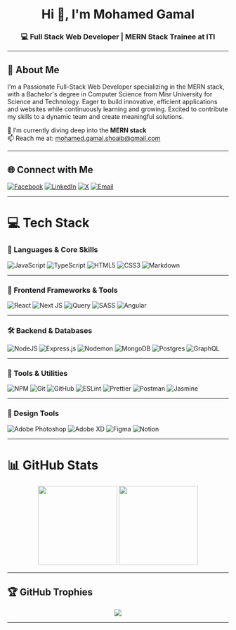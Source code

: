 <h1 align="center">Hi 👋, I'm Mohamed Gamal</h1>
<h3 align="center">💻 Full Stack Web Developer | MERN Stack Trainee at ITI</h3>

---

## 💫 About Me
<p>
  I'm a Passionate Full-Stack Web Developer specializing in the MERN stack, with a Bachelor's degree in Computer Science from Misr University for Science and Technology. Eager to build innovative, efficient applications and websites while continuously learning and growing. Excited to contribute my skills to a dynamic team and create meaningful solutions.
  
  🌱 I’m currently diving deep into the <strong>MERN stack</strong><br/>
  📫 Reach me at: <a href="mailto:mohamed.gamal.shoaib@gmail.com">mohamed.gamal.shoaib@gmail.com</a>
</p>

---

## 🌐 Connect with Me
[![Facebook](https://img.shields.io/badge/Facebook-%231877F2.svg?logo=Facebook&logoColor=white)](https://facebook.com/mohamed.jamal84)
[![LinkedIn](https://img.shields.io/badge/LinkedIn-%230077B5.svg?logo=linkedin&logoColor=white)](https://linkedin.com/in/mohamed-g-shoaib)
[![X](https://img.shields.io/badge/X-black.svg?logo=X&logoColor=white)](https://x.com/mo0hamed_gamal)
[![Email](https://img.shields.io/badge/Email-D14836?logo=gmail&logoColor=white)](mailto:mohamed.gamal.shoaib@gmail.com)

---

# 💻 Tech Stack

### 🧠 Languages & Core Skills
![JavaScript](https://img.shields.io/badge/javascript-%23323330.svg?style=for-the-badge&logo=javascript&logoColor=%23F7DF1E)
![TypeScript](https://img.shields.io/badge/typescript-%23007ACC.svg?style=for-the-badge&logo=typescript&logoColor=white)
![HTML5](https://img.shields.io/badge/html5-%23E34F26.svg?style=for-the-badge&logo=html5&logoColor=white)
![CSS3](https://img.shields.io/badge/css3-%231572B6.svg?style=for-the-badge&logo=css3&logoColor=white)
![Markdown](https://img.shields.io/badge/markdown-%23000000.svg?style=for-the-badge&logo=markdown&logoColor=white)

---

### 🧩 Frontend Frameworks & Tools
![React](https://img.shields.io/badge/react-%2320232a.svg?style=for-the-badge&logo=react&logoColor=%2361DAFB)
![Next JS](https://img.shields.io/badge/Next-black?style=for-the-badge&logo=next.js&logoColor=white)
![jQuery](https://img.shields.io/badge/jquery-%230769AD.svg?style=for-the-badge&logo=jquery&logoColor=white)
![SASS](https://img.shields.io/badge/SASS-hotpink.svg?style=for-the-badge&logo=SASS&logoColor=white)
![Angular](https://img.shields.io/badge/angular-%23DD0031.svg?style=for-the-badge&logo=angular&logoColor=white)

---

### 🛠 Backend & Databases
![NodeJS](https://img.shields.io/badge/node.js-6DA55F?style=for-the-badge&logo=node.js&logoColor=white)
![Express.js](https://img.shields.io/badge/express.js-%23404d59.svg?style=for-the-badge&logo=express&logoColor=%2361DAFB)
![Nodemon](https://img.shields.io/badge/NODEMON-%23323330.svg?style=for-the-badge&logo=nodemon&logoColor=%BBDEAD)
![MongoDB](https://img.shields.io/badge/MongoDB-%234ea94b.svg?style=for-the-badge&logo=mongodb&logoColor=white)
![Postgres](https://img.shields.io/badge/postgres-%23316192.svg?style=for-the-badge&logo=postgresql&logoColor=white)
![GraphQL](https://img.shields.io/badge/-GraphQL-E10098?style=for-the-badge&logo=graphql&logoColor=white)

---

### 🔧 Tools & Utilities
![NPM](https://img.shields.io/badge/NPM-%23CB3837.svg?style=for-the-badge&logo=npm&logoColor=white)
![Git](https://img.shields.io/badge/git-%23F05033.svg?style=for-the-badge&logo=git&logoColor=white)
![GitHub](https://img.shields.io/badge/github-%23121011.svg?style=for-the-badge&logo=github&logoColor=white)
![ESLint](https://img.shields.io/badge/ESLint-4B3263?style=for-the-badge&logo=eslint&logoColor=white)
![Prettier](https://img.shields.io/badge/prettier-%23F7B93E.svg?style=for-the-badge&logo=prettier&logoColor=black)
![Postman](https://img.shields.io/badge/Postman-FF6C37?style=for-the-badge&logo=postman&logoColor=white)
![Jasmine](https://img.shields.io/badge/jasmine-%238A4182.svg?style=for-the-badge&logo=jasmine&logoColor=white)

---

### 🎨 Design Tools
![Adobe Photoshop](https://img.shields.io/badge/adobe%20photoshop-%2331A8FF.svg?style=for-the-badge&logo=adobe%20photoshop&logoColor=white)
![Adobe XD](https://img.shields.io/badge/Adobe%20XD-470137?style=for-the-badge&logo=Adobe%20XD&logoColor=#FF61F6)
![Figma](https://img.shields.io/badge/figma-%23F24E1E.svg?style=for-the-badge&logo=figma&logoColor=white)
![Notion](https://img.shields.io/badge/Notion-%23000000.svg?style=for-the-badge&logo=notion&logoColor=white)

---

# 📊 GitHub Stats
<p align="center">
  <img src="https://nirzak-streak-stats.vercel.app/?user=mo0hamed-shoaib&theme=radical&hide_border=true" height="180"/>
  <img src="https://github-readme-stats.vercel.app/api/top-langs/?username=mo0hamed-shoaib&theme=radical&hide_border=true&include_all_commits=false&count_private=false&layout=compact" height="180" />
</p>

---

## 🏆 GitHub Trophies
<p align="center">
  <img src="https://github-profile-trophy.vercel.app/?username=mo0hamed-shoaib&theme=radical&no-frame=true&no-bg=false&margin-w=4" />
</p>

---
